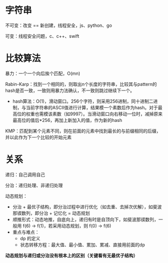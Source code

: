 # 字符串

不可变：改变 == 新创建，线程安全，js、python、go

可变：线程安全问题，c、c++、swift



# 比较算法

暴力：一个一个向后挨个匹配，O(mn)

Rabin-Karp：找到一个相同的，则取出n个长度的字符串，比较其与pattern的hash是否一致，一致则用暴力法确认，不一致则跳过继续下一个。

- hash算法：O(1)，滑动窗口。256个字符，则采用256进制，同十进制二进制，与当前字符串的ASCII值进行计算，结果模一个素数后作为hash。对于最高位的权重也需模该素数（如9997）。当滑动窗口向右移动一位时，减掉原来最高位的值后*256，再加上新加入的值，作为新的hash

KMP：匹配到某个元素不同，则在前面的元素中找到最长的与前缀相同的后缀，并以此作为下一个比较的开始元素



# 关系

递归：自己调用自己

分治：递归处理、非递归处理

动态规划：

- 分治 + 最优子结构，即分治过程中进行优化（如去重、去掉次优解），如斐波那锲数列，即分治 + 记忆化 = 动态规划
- 顺推形式：动态地推，自底向上，递归有时是自顶向下，如斐波那锲数列，一般用 f(6) -> f(1)，若采用动态规划，则 f(0) -> f(6)
- 重点与难点：
  - dp 的定义
  - 状态转移方程：最大值、最小值、累加、累减、直接用前面的dp

**动态规划与递归或分治没有根本上的区别（关键看有无最优子结构）**